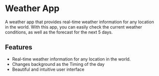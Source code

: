 # Weather App

A weather app that provides real-time weather information for any location in the world. With this app, you can easily check the current weather conditions, as well as the forecast for the next 5 days.

## Features
- Real-time weather information for any location in the world.
- Changes background as the Timing of the day
- Beautiful and intuitive user interface
